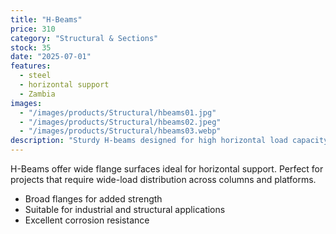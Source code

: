 ```yaml
---
title: "H-Beams"
price: 310
category: "Structural & Sections"
stock: 35
date: "2025-07-01"
features:
  - steel
  - horizontal support
  - Zambia
images:
  - "/images/products/Structural/hbeams01.jpg"
  - "/images/products/Structural/hbeams02.jpeg"
  - "/images/products/Structural/hbeams03.webp"
description: "Sturdy H-beams designed for high horizontal load capacity in construction frameworks and bridges."
---
```


H-Beams offer wide flange surfaces ideal for horizontal support. Perfect for projects that require wide-load distribution across columns and platforms.

- Broad flanges for added strength
- Suitable for industrial and structural applications
- Excellent corrosion resistance
